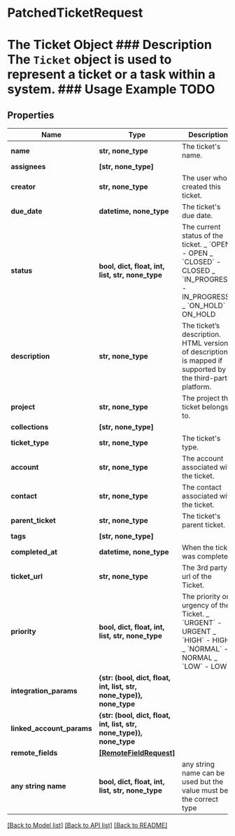 # PatchedTicketRequest

# The Ticket Object ### Description The `Ticket` object is used to represent a ticket or a task within a system. ### Usage Example TODO

## Properties

| Name                      | Type                                                                 | Description                                                                                                                                                       | Notes      |
| ------------------------- | -------------------------------------------------------------------- | ----------------------------------------------------------------------------------------------------------------------------------------------------------------- | ---------- |
| **name**                  | **str, none_type**                                                   | The ticket&#39;s name.                                                                                                                                            | [optional] |
| **assignees**             | **[str, none_type]**                                                 |                                                                                                                                                                   | [optional] |
| **creator**               | **str, none_type**                                                   | The user who created this ticket.                                                                                                                                 | [optional] |
| **due_date**              | **datetime, none_type**                                              | The ticket&#39;s due date.                                                                                                                                        | [optional] |
| **status**                | **bool, dict, float, int, list, str, none_type**                     | The current status of the ticket. _ &#x60;OPEN&#x60; - OPEN _ &#x60;CLOSED&#x60; - CLOSED _ &#x60;IN_PROGRESS&#x60; - IN_PROGRESS _ &#x60;ON_HOLD&#x60; - ON_HOLD | [optional] |
| **description**           | **str, none_type**                                                   | The ticket’s description. HTML version of description is mapped if supported by the third-party platform.                                                         | [optional] |
| **project**               | **str, none_type**                                                   | The project the ticket belongs to.                                                                                                                                | [optional] |
| **collections**           | **[str, none_type]**                                                 |                                                                                                                                                                   | [optional] |
| **ticket_type**           | **str, none_type**                                                   | The ticket&#39;s type.                                                                                                                                            | [optional] |
| **account**               | **str, none_type**                                                   | The account associated with the ticket.                                                                                                                           | [optional] |
| **contact**               | **str, none_type**                                                   | The contact associated with the ticket.                                                                                                                           | [optional] |
| **parent_ticket**         | **str, none_type**                                                   | The ticket&#39;s parent ticket.                                                                                                                                   | [optional] |
| **tags**                  | **[str, none_type]**                                                 |                                                                                                                                                                   | [optional] |
| **completed_at**          | **datetime, none_type**                                              | When the ticket was completed.                                                                                                                                    | [optional] |
| **ticket_url**            | **str, none_type**                                                   | The 3rd party url of the Ticket.                                                                                                                                  | [optional] |
| **priority**              | **bool, dict, float, int, list, str, none_type**                     | The priority or urgency of the Ticket. _ &#x60;URGENT&#x60; - URGENT _ &#x60;HIGH&#x60; - HIGH _ &#x60;NORMAL&#x60; - NORMAL _ &#x60;LOW&#x60; - LOW              | [optional] |
| **integration_params**    | **{str: (bool, dict, float, int, list, str, none_type)}, none_type** |                                                                                                                                                                   | [optional] |
| **linked_account_params** | **{str: (bool, dict, float, int, list, str, none_type)}, none_type** |                                                                                                                                                                   | [optional] |
| **remote_fields**         | [**[RemoteFieldRequest]**](RemoteFieldRequest.md)                    |                                                                                                                                                                   | [optional] |
| **any string name**       | **bool, dict, float, int, list, str, none_type**                     | any string name can be used but the value must be the correct type                                                                                                | [optional] |

[[Back to Model list]](../README.md#documentation-for-models) [[Back to API list]](../README.md#documentation-for-api-endpoints) [[Back to README]](../README.md)

